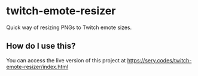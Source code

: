 # twitch-emote-resizer
Quick way of resizing PNGs to Twitch emote sizes.
## How do I use this?
You can access the live version of this project at https://sery.codes/twitch-emote-resizer/index.html
